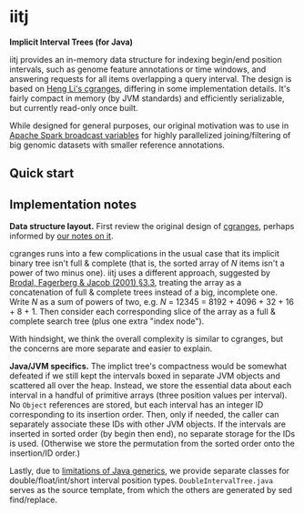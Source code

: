 # iitj
**Implicit Interval Trees (for Java)**

iitj provides an in-memory data structure for indexing begin/end position intervals, such as genome feature annotations or time windows, and answering requests for all items overlapping a query interval. The design is based on [Heng Li's cgranges](https://github.com/lh3/cgranges), differing in some implementation details. It's fairly compact in memory (by JVM standards) and efficiently serializable, but currently read-only once built.

While designed for general purposes, our original motivation was to use in [Apache Spark broadcast variables](https://spark.apache.org/docs/3.2.1/rdd-programming-guide.html#broadcast-variables) for highly parallelized joining/filtering of big genomic datasets with smaller reference annotations.

## Quick start

## Implementation notes

**Data structure layout.** First review the original design of [cgranges](https://github.com/lh3/cgranges), perhaps informed by [our notes on it](https://github.com/mlin/iitii/blob/master/notes_on_cgranges.md).

cgranges runs into a few complications in the usual case that its implicit binary tree isn't full & complete (that is, the sorted array of *N* items isn't a power of two minus one). iitj uses a different approach, suggested by [Brodal, Fagerberg & Jacob (2001) §3.3](https://tidsskrift.dk/brics/article/download/21696/19132), treating the array as a concatenation of full & complete trees instead of a big, incomplete one. Write *N* as a sum of powers of two, e.g. *N* = 12345 = 8192 + 4096 + 32 + 16 + 8 + 1. Then consider each corresponding slice of the array as a full & complete search tree (plus one extra "index node").

With hindsight, we think the overall complexity is similar to cgranges, but the concerns are more separate and easier to explain.

**Java/JVM specifics.** The implict tree's compactness would be somewhat defeated if we still kept the intervals boxed in separate JVM objects and scattered all over the heap. Instead, we store the essential data about each interval in a handful of primitive arrays (three position values per interval). No `Object` references are stored, but each interval has an integer ID corresponding to its insertion order. Then, only if needed, the caller can separately associate these IDs with other JVM objects. If the intervals are inserted in sorted order (by begin then end), no separate storage for the IDs is used. (Otherwise we store the permutation from the sorted order onto the insertion/ID order.) 

Lastly, due to [limitations of Java generics](https://www.infoworld.com/article/3639525/openjdk-proposals-would-bring-universal-generics-to-java.html), we provide separate classes for double/float/int/short interval position types. `DoubleIntervalTree.java` serves as the source template, from which the others are generated by sed find/replace.

